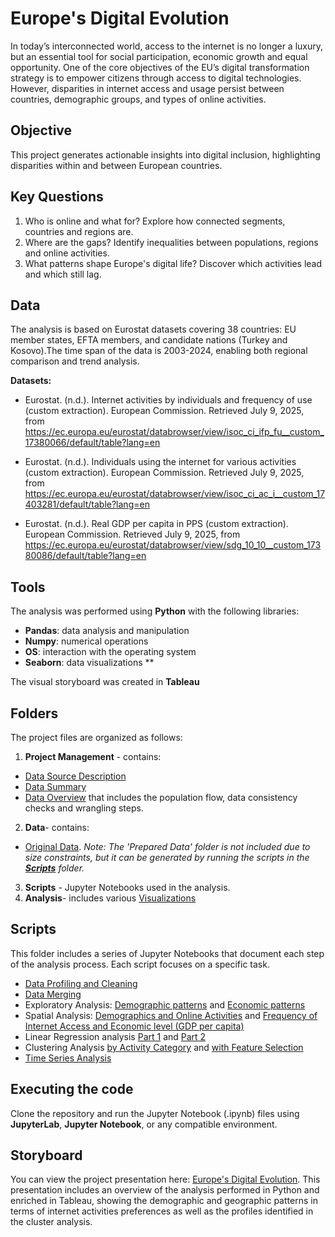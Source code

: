 # Europe's Digital Evolution
In today’s interconnected world, access to the internet is no longer a luxury, but an essential tool for social participation, economic growth and equal opportunity. One of the core objectives of the EU’s digital transformation strategy is to empower citizens through access to digital technologies. However, disparities in internet access and usage persist between countries, demographic groups, and types of online activities. 

## Objective
This project generates actionable insights into digital inclusion, highlighting disparities within and between European countries.

## Key Questions
1. Who is online and what for? Explore how connected segments, countries and regions are.
2. Where are the gaps? Identify inequalities between populations, regions and online activities. 
3. What patterns shape Europe's digital life? Discover which activities lead and which still lag. 

## Data
The analysis is based on Eurostat datasets covering 38 countries: EU member states, EFTA members, and candidate nations (Turkey and Kosovo).The time span of the data is 2003-2024, enabling both regional comparison and trend analysis. 

**Datasets:**
- Eurostat. (n.d.). Internet activities by individuals and frequency of use (custom extraction). European Commission. Retrieved July 9, 2025, from https://ec.europa.eu/eurostat/databrowser/view/isoc_ci_ifp_fu__custom_17380066/default/table?lang=en

- Eurostat. (n.d.). Individuals using the internet for various activities (custom extraction). European Commission. Retrieved July 9, 2025, from https://ec.europa.eu/eurostat/databrowser/view/isoc_ci_ac_i__custom_17403281/default/table?lang=en

- Eurostat. (n.d.). Real GDP per capita in PPS (custom extraction). European Commission. Retrieved July 9, 2025, from https://ec.europa.eu/eurostat/databrowser/view/sdg_10_10__custom_17380086/default/table?lang=en

## Tools
The analysis was performed using **Python** with the following libraries:
- **Pandas**: data analysis and manipulation
- **Numpy**: numerical operations
- **OS**: interaction with the operating system
- **Seaborn**: data visualizations
**

The visual storyboard was created in **Tableau**

## Folders
The project files are organized as follows:
01. **Project Management** - contains: 
- [Data Source Description](<01 Project Management/EDE_Data_Source.pdf>) 
- [Data Summary](<02 Data/Data Summary>)
- [Data Overview]() that includes the population flow, data consistency checks and wrangling steps. 
02. **Data**- contains: 
- [Original Data](<02 Data/Original Data>).
_Note: The 'Prepared Data' folder is not included due to size constraints, but it can be generated by running the scripts in the [**Scripts**](<03 Scripts>) folder._
03. **Scripts** - Jupyter Notebooks used in the analysis.
04. **Analysis**- includes various [Visualizations](<04 Analysis/Visualizations>)

## Scripts
This folder includes a series of Jupyter Notebooks that document each step of the analysis process. Each script focuses on a specific task.
- [Data Profiling and Cleaning](<03 Scripts/1. EDE_Data Profiling and Cleaning.ipynb>)
- [Data Merging](<03 Scripts/2. EDE_Data Merging.ipynb>)
- Exploratory Analysis: [Demographic patterns](<03 Scripts/3.1 EDE_Exploring Relationships_Demographics.ipynb>) and [Economic patterns](<03 Scripts/3.2 EDE_Exploring Relationships_Economic.ipynb>)
- Spatial Analysis: [Demographics and Online Activities](<03 Scripts/4.1 EDE_Geospatial Analysis_Demographics.ipynb>) and [Frequency of Internet Access and Economic level (GDP per capita)](<03 Scripts/4.2 EDE_Geospatial Analysis_Economic.ipynb>)
- Linear Regression analysis [Part 1](<03 Scripts/5.1 EDE_Linear Regression_Demographics.ipynb>) and [Part 2](<03 Scripts/5.2 EDE_Linear_Regression_Economic.ipynb>)
- Clustering Analysis [by Activity Category](<03 Scripts/6.1 EDE_Clustering_Activity_Group.ipynb>) and [with Feature Selection](<03 Scripts/6.2 EDE_Clustering with Features Selection.ipynb>)
- [Time Series Analysis](<03 Scripts/7 EDE_Time Series Analysis.ipynb>)

## Executing the code
Clone the repository and run the Jupyter Notebook (.ipynb) files using **JupyterLab**, **Jupyter Notebook**, or any compatible environment. 

## Storyboard
You can view the project presentation here: [Europe's Digital Evolution](https://public.tableau.com/app/profile/adriana.garcia.marquez/viz/InternetUseinEurope/EuropesInternetEvolution).
This presentation includes an overview of the analysis performed in Python and enriched in Tableau, showing the demographic and geographic patterns in terms of internet activities preferences as well as the profiles identified in the cluster analysis. 
